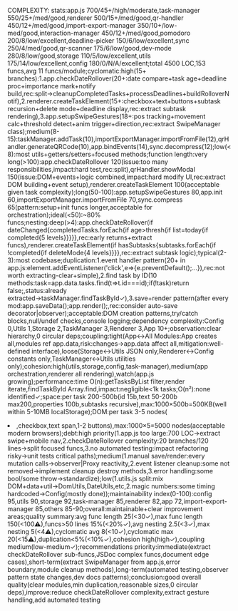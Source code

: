 COMPLEXITY: stats:app.js 700/45+/high/moderate,task-manager 550/25+/med/good,renderer 500/15+/med/good,qr-handler 450/12+/med/good,import-export-manager 350/10+/low-med/good,interaction-manager 450/12+/med/good,pomodoro 200/8/low/excellent,deadline-picker 150/6/low/excellent,sync 250/4/med/good,qr-scanner 175/6/low/good,dev-mode 280/8/low/good,storage 110/5/low/excellent,utils 175/14/low/excellent,config 180/0/N/A/excellent;total 4500 LOC,153 funcs,avg 11 funcs/module;cyclomatic:high(15+ branches):1.app.checkDateRollover(20+:date compare+task age+deadline proc+importance mark+notify build,rec:split→cleanupCompletedTasks+processDeadlines+buildRolloverNotif),2.renderer.createTaskElement(15+:checkbox+text+buttons+subtask recursion+delete mode+deadline display,rec:extract subtask rendering),3.app.setupSwipeGestures(18+:pos tracking+movement calc+threshold detect+anim trigger+direction,rec:extract SwipeManager class);medium(8-15):taskManager.addTask(10),importExportManager.importFromFile(12),qrHandler.generateQRCode(10),app.bindEvents(14),sync.decompress(12);low(<8):most utils+getters/setters+focused methods;function length:very long(>100):app.checkDateRollover 120(issue:too many responsibilities,impact:hard test,rec:split),qrHandler.showModal 150(issue:DOM+events+logic combined,impact:hard modify UI,rec:extract DOM building+event setup),renderer.createTaskElement 100(acceptable given task complexity);long(50-100):app.setupSwipeGestures 80,app.init 60,importExportManager.importFromFile 70,sync.compress 65(pattern:setup+init funcs longer,acceptable for orchestration);ideal(<50):~80% funcs;nesting:deep(>4):app.checkDateRollover(if dateChanged{completedTasks.forEach{if age>thresh{if list=today{if completed{5 levels}}}}},rec:early returns+extract funcs),renderer.createTaskElement(if hasSubtasks{subtasks.forEach{if !completed{if deleteMode{4 levels}}}},rec:extract subtask logic);typical(2-3):most codebase;duplication:1.event handler pattern(20+ in app.js:element.addEventListener('click',e=>{e.preventDefault();...}),rec:not worth extracting-clear+simple),2.find task by ID(10 methods:task=app.data.tasks.find(t=>t.id===id);if(!task)return false;,status:already extracted→taskManager.findTaskById✓),3.save+render pattern(after every mod:app.saveData();app.render();,rec:consider auto-save decorator|observer);acceptable:DOM creation patterns,try/catch blocks,null/undef checks,console logging;dependency complexity:Config 0,Utils 1,Storage 2,TaskManager 3,Renderer 3,App 10+;observation:clear hierarchy,0 circular deps;coupling:tight(App↔All Modules:App creates all,modules ref app.data,risk:changes→app.data affect all,mitigation:well-defined interface),loose(Storage↔Utils JSON only,Renderer↔Config constants only,TaskManager↔Utils utilities only);cohesion:high(utils,storage,config,task-manager),medium(app orchestration,renderer all rendering),watch(app.js growing);performance:time O(n):getTasksByList filter,render iterate,findTaskById Array.find,impact:negligible<1k tasks;O(n²):none identified✓;space:per task 200-500b(id 15b,text 50-200b max200,properties 100b,subtasks recursive),max:1000×500b=500KB(well within 5-10MB localStorage);DOM:per task 3-5 nodes(<li>,checkbox,text span,1-2 buttons),max:1000×5=5000 nodes(acceptable modern browsers);debt:high priority(1.app.js too large:700 LOC→extract swipe+mobile nav,2.checkDateRollover complexity:20 branches/120 lines→split focused funcs,3.no automated testing:impact refactoring risky→unit tests critical paths);medium(1.manual save/render:every mutation calls→observer|Proxy reactivity,2.event listener cleanup:some not removed→implement cleanup destroy methods,3.error handling:some bool/some throw→standardize);low(1.utils.js split:mix DOM+data+util→DomUtils,DateUtils,etc,2.magic numbers:some timing hardcoded→Config(mostly done));maintainability index(0-100):config 95,utils 90,storage 92,task-manager 85,renderer 82,app 72,import-export-manager 85,others 85-90;overall:maintainable+clear improvement areas;quality summary:avg func length 25(<30✓),max func length 150(<100⚠),funcs>50 lines 15%(<20%✓),avg nesting 2.5(<3✓),max nesting 5(<4⚠),cyclomatic avg 8(<10✓),cyclomatic max 20(<15⚠),duplication<5%(<10%✓),cohesion high(high✓),coupling medium(low-medium✓);recommendations priority:immediate(extract checkDateRollover sub-funcs,JSDoc complex funcs,document edge cases),short-term(extract SwipeManager from app.js,error boundary,module cleanup methods),long-term(automated testing,observer pattern state changes,dev docs patterns);conclusion:good overall quality(clear modules,min duplication,reasonable sizes,0 circular deps),improve:reduce checkDateRollover complexity,extract gesture handling,add automated testing